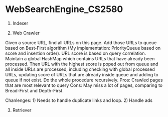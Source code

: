# WebSearchEngine_CS2580

1. Indexer 

2. Web Crawler

  Given a source URL, find all URLs on this page. Add those URLs to queue based on Best-First algorithm (My implementation:   PriorityQueue based on score and insertion order). URL score is based on query correlation. Maintain a global HashMap which contains URLs that have already been processed. Then  URL with the highest score is poped out from queue and all inside URLs are processed, including checking with global processed URLs, updating score of URLs that are already inside queue and adding to queue if not exist. Do the whole procedure recursively.
  Pros: Crawled pages that are most relevant to query
  Cons: May miss a lot of pages, comparing to Bread-First and Depth-First.
  
  Chanlenges: 
    1) Needs to handle duplicate links and loop. 
    2) Handle ads
    
3. Retriever 

